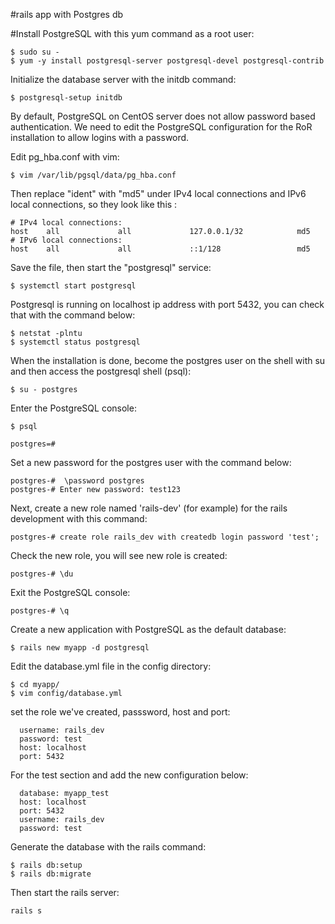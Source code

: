 #rails app with Postgres db

#Install PostgreSQL with this yum command as a root user:
```
$ sudo su - 
$ yum -y install postgresql-server postgresql-devel postgresql-contrib
```

Initialize the database server with the initdb command:
```
$ postgresql-setup initdb
```
By default, PostgreSQL on CentOS server does not allow password based authentication. We need to edit the PostgreSQL configuration for the RoR installation to allow logins with a password.

Edit pg_hba.conf with vim:
```
$ vim /var/lib/pgsql/data/pg_hba.conf
```
Then replace "ident" with "md5" under IPv4 local connections and IPv6 local connections, so they look like this :
```
# IPv4 local connections:
host    all             all             127.0.0.1/32            md5
# IPv6 local connections:
host    all             all             ::1/128                 md5
```

Save the file, then start the "postgresql" service:
```
$ systemctl start postgresql
```

Postgresql is running on localhost ip address with port 5432, you can check that with the command below:
```
$ netstat -plntu
$ systemctl status postgresql
```

When the installation is done, become the postgres user on the shell with su and then access the postgresql shell (psql):
```
$ su - postgres
```

Enter the PostgreSQL console:
```
$ psql
```
```
postgres=#
```

Set a new password for the postgres user with the command below:
```
postgres-#  \password postgres
postgres-# Enter new password: test123
```

Next, create a new role named 'rails-dev' (for example) for the rails development with this command:
```
postgres-# create role rails_dev with createdb login password 'test';
```

Check the new role, you will see new role is created: 
```
postgres-# \du
```

Exit the PostgreSQL console:
```
postgres-# \q
```

Create a new application with PostgreSQL as the default database:
```
$ rails new myapp -d postgresql
```
Edit the database.yml file in the config directory:
```
$ cd myapp/
$ vim config/database.yml
```

set the role we've created, passsword, host and port:
```
  username: rails_dev
  password: test
  host: localhost
  port: 5432
  ```

For the test section and add the new configuration below:
```
  database: myapp_test
  host: localhost
  port: 5432
  username: rails_dev
  password: test
  ```

Generate the database with the rails command:
```
$ rails db:setup
$ rails db:migrate
```

Then start the rails server:
```
rails s 
```










 


